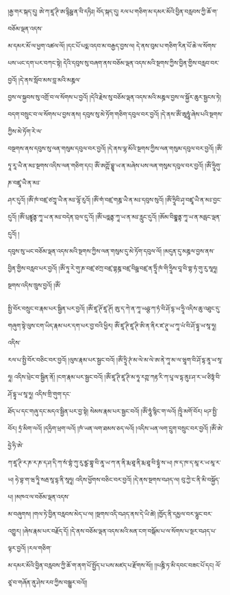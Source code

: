 ﻿  
།རྒྱ་གར་སྐད་དུ། ཨེ་ཀ་ཛཱ་ཊི་ཨ་དྷིཥྛ་ན་བི་དཧིཿ། བོད་སྐད་དུ། རལ་པ་གཅིག་མ་དམར་མོའི་བྱིན་བརླབས་ཀྱི་ཆོ་ག་བཅོམ་ལྡན་འདས་  
མ་དམར་མོ་ལ་ཕྱག་འཚལ་ལོ། །དང་པོ་པདྨ་འདབ་མ་བརྒྱད་བྱས་ལ། དེ་ནས་བུམ་པ་གཅིག་རིན་པོ་ཆེ་ལ་སོགས་པས་ཡང་དག་པར་བཀང་སྟེ། དེའི་དབུས་སུ་བཞག་ནས་བཅོམ་ལྡན་འདས་མའི་སྔགས་ཀྱིས་བྱིན་གྱིས་བརླབ་བར་བྱའོ། །དེ་ནས་སློབ་མས་བླ་མའི་མཎྜལ་  
བྱས་ལ་སྐྱབས་སུ་འགྲོ་བ་ལ་སོགས་པ་བྱའོ། །དེའི་རྗེས་སུ་བཅོམ་ལྡན་འདས་མའི་མཎྜལ་བྱས་ལ་སྐྱོར་ཆུར་སྦྱངས་ཏེ། བདག་བསྲུང་བ་ལ་སོགས་པ་བྱས་ནས། དབུས་སུ་མེ་ཏོག་གཅིག་དབུལ་བར་བྱའོ། །དེ་ནས་ཨོཾ་ཨཱཧཱུཾ་ཞེས་པའི་སྔགས་ཀྱིས་མེ་ཏོག་རེ་ལ་  
བསྔགས་ནས་དབུས་སུ་ལན་གསུམ་དབུལ་བར་བྱའོ། །དེ་ནས་ལྷ་མོའི་སྔགས་ཀྱིས་ལན་གསུམ་དབུལ་བར་བྱའོ། །ཨོཾ་ཏཱ་རཱ་ཡཻ་ན་མཿ་སྔགས་འདིས་ལན་གཅིག་དང། ཨོཾ་ཨཀྵོ་བྷྱཱ་ཡ་ན་མཞེས་པས་ལན་གསུམ་དབུལ་བར་བྱའོ། །ཨོཾ་ཧྲཱིགུ་ཎ་བཛྲཱ་ཡཻ་ན་མཿ་  
ཤར་དུའོ། །ཨོཾ་ཁཾ་བཛྲ་ཙཀྲཱ་ཡཻ་ན་མཿ་ལྷོ་རུའོ། །ཨོཾ་གཾ་བཛྲ་གཎྜ་ཡཻ་ན་མཿ་དབུས་སུའོ། །ཨོཾ་ཧྲཱིབི་ཤྭ་བཛྲཱ་ཡཻ་ན་མཿ་བྱང་དུའོ། །ཨོཾ་པྲཛྙཱནྟ་ཀཱ་ཡ་ན་མཿ་བདེན་བྲལ་དུ་འོ། །ཨོཾ་པདྨནྟ་ཀཱ་ཡ་ན་མཿ་རླུང་དུའོ། །ཨོམ་བིགྷྣནྟ་ཀཱ་ཡ་ན་མདྦང་ལྡན་དུའོ། །  
དབུས་སུ་ཡང་བཅོམ་ལྡན་འདས་མའི་སྔགས་ཀྱིས་ལན་གསུམ་དུ་མེ་ཏོག་དབུལ་ལོ། །མདུན་དུ་མཎྜལ་བྱས་ནས་བྱིན་གྱིས་བརླབ་པར་བྱའོ། །ཨོཾ་ཏཱ་རེ་གུ་ཎ་བཛྲ་ཙཀྲ་བཛྲ་གྷཎྜ་བཛྲ་བིཥྛ་བཛྲ་ན་ཧྲཱིཾ་ཁཾ་གི་ཧྲཱིས་བཱ་བི་གྷ་ཧཾ་གུ་རུ་སཱཧཱ། སྔགས་འདིས་ཁྲུས་བྱའོ། །ཨོཾ་  
  
སྤྱི་བོར་བསྲུང་བ་རྣམ་པར་སྦྱིན་པར་བྱའོ། །ཨོཾ་ཛཱ་ཊོ་ཛཱ་ཊོ། ཨུ་ད་ཀེ་ན་ཀཱ་ཡཤྩ་ཀ་ཏཾ་བི་ཤོ་དྷ་ཡ་ཧྲཱི་འདིས་ཆུ་འཐུང་དུ་གཞུག་སྟེ་ལུས་ངག་ཡིད་རྣམ་པར་དག་པར་བྱ་བའི་ཕྱིར། ཨོཾ་ཛཱ་ཊི་ཛཱ་ཊི་ཨི་ན་ནིར་ཛ་ཊཱ་ཡ་ཀཱ་ཡཾ་བི་ཤོ་དྷཱ་ཡ་སཱ་ཧཱ། འདིས་  
རལ་པ་སྤྱི་བོར་བཅིང་བར་བྱའོ། །ལུས་རྣམ་པར་སྦྱང་བའོ། །ཨོཾ་ཧྲཱི་ཊཾ་མ་ལེ་མ་ལེ་ཨ་ནེ་ཀཱ་མ་ལ་ཝཱག་བི་ཤོ་དྷ་ནཱ་ཡ་སཱ་ཧཱ། འདིས་ཕྲེང་བ་སྦྱིན་ནོ། །ངག་རྣམ་པར་སྦྱང་བའོ། །ཨོཾ་ཛཱ་ཊི་ཛཱ་ཊི་མ་ཧཱ་རཀྵ་ཀརྟ་རི་ཀ་པཱ་ལ་དྷ་ནུཿ་ཤ་ར་ཡ་ཙིཏྟཾ་བི་ཤོ་དྷཱ་ཡ་སཱ་ཧཱ། འདིས་གྲི་གུག་དང་  
ཐོད་པ་དང་གཞུ་དང་མདའ་སྦྱིན་པར་བྱ་སྟེ། སེམས་རྣམ་པར་སྦྱང་བའོ། །ཨོཾ་ཧཱུཾ་སྙིང་ག་ལའོ། །ཧྲཱི་མགོ་བོར། ཕཌ་སྤྱི་བོར། ཏྲཾ་མིག་ལའོ། །དཧྲིག་ཕྲག་ལའོ། །ཁཾ་ཡན་ལག་ཐམས་ཅད་ལའོ། །འདིས་ཡན་ལག་དྲུག་བསྲུང་བར་བྱའོ། །ཨོཾ་ཨེ་ཧྱེ་ཧི་ཨེ་  
ཀ་ཛཱ་ཊི་ར་ཎ་ར་ཎ་ད་ཤ་དི་ཀ་སཾ་གྷཾ་ཀུ་རུ་ཛྩ་གྷཱ་བི་ནཱ་ཡ་ཀ་ན་ནི་རྨ་ཐཱ་ནི་རྨ་ཐཱ་བི་དྷཱཾ་ས་ཡ། ཁ་ད་ཁ་ད་མཱ་ར་ཡ་མཱ་ར་ཡ། ཧེ་བྷ་ག་ཝ་ཏཱི་སརྦ་སཱ་དྷ་ནི་སཱཧཱ། འདིས་ཕྱོགས་བཅིང་བར་བྱའོ། །དེ་ནས་སྔགས་བཤད་ལ། བུ་ཀྱེ་ང་ནི་མི་བསྐྱོད་པ། །མཁའ་ལ་བཅོམ་ལྡན་འདས་  
མ་བཞུགས། །གལ་ཏེ་བྱིན་བརླབས་མེད་པ་ལ། །སྔགས་འདི་བཤད་ནས་དེ་ཡི་ཚེ། །ཁྱོད་ནི་དམྱལ་བར་ལྷུང་བར་འགྱུར། །ཞེས་རྣམ་པར་བརྗོད་དོ། །དེ་ནས་བཅོམ་ལྡན་འདས་མའི་མན་ངག་བསྒོམ་པ་ལ་སོགས་པ་སྔར་བཤད་པ་ལྟར་བྱའོ། །རལ་གཅིག་  
མ་དམར་མོའི་བྱིན་བརླབས་ཀྱི་ཆོ་ག་ནག་པོ་སྤྱོད་པ་པས་མཛད་པ་རྫོགས་སོ།། །།པཎྜི་ཏ་མི་དབང་བཟང་པོ་དང། ལོ་ཙཱ་བ་གཞོན་ནུ་ཤེས་རབ་ཀྱིས་བསྒྱུར་བའོ།།  
  
  
